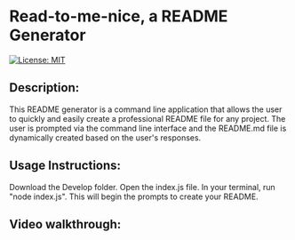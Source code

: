 # Read-to-me-nice, a README Generator
[![License: MIT](https://img.shields.io/badge/License-MIT-yellow.svg)](https://opensource.org/licenses/MIT)

## Description:
This README generator is a command line application that allows the user to quickly and easily create a professional README file for any project. The user is prompted via the command line interface and the README.md file is dynamically created based on the user's responses.

## Usage Instructions:
Download the Develop folder. Open the index.js file. In your terminal, run "node index.js". This will begin the prompts to create your README.

## Video walkthrough: